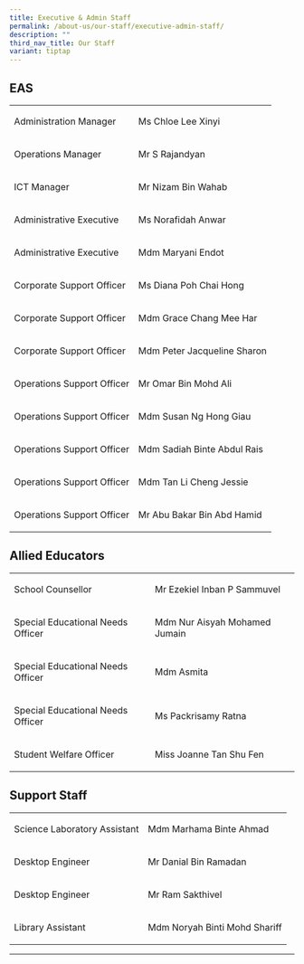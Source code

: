 ```yaml
---
title: Executive & Admin Staff
permalink: /about-us/our-staff/executive-admin-staff/
description: ""
third_nav_title: Our Staff
variant: tiptap
---
```

<h2>EAS</h2><table><tbody><tr><td rowspan="1" colspan="1"><p>Administration Manager</p></td><td rowspan="1" colspan="1"><p>Ms Chloe Lee Xinyi</p></td></tr><tr><td rowspan="1" colspan="1"><p>Operations Manager</p></td><td rowspan="1" colspan="1"><p>Mr S Rajandyan</p></td></tr><tr><td rowspan="1" colspan="1"><p>ICT Manager</p></td><td rowspan="1" colspan="1"><p>Mr Nizam Bin Wahab</p></td></tr><tr><td rowspan="1" colspan="1"><p>Administrative Executive</p></td><td rowspan="1" colspan="1"><p>Ms Norafidah Anwar</p></td></tr><tr><td rowspan="1" colspan="1"><p>Administrative Executive</p></td><td rowspan="1" colspan="1"><p>Mdm Maryani Endot</p></td></tr><tr><td rowspan="1" colspan="1"><p>Corporate Support Officer</p></td><td rowspan="1" colspan="1"><p>Ms Diana Poh Chai Hong</p></td></tr><tr><td rowspan="1" colspan="1"><p>Corporate Support Officer</p></td><td rowspan="1" colspan="1"><p>Mdm Grace Chang Mee Har</p></td></tr><tr><td rowspan="1" colspan="1"><p>Corporate Support Officer</p></td><td rowspan="1" colspan="1"><p>Mdm Peter Jacqueline Sharon</p></td></tr><tr><td rowspan="1" colspan="1"><p>Operations Support Officer</p></td><td rowspan="1" colspan="1"><p>Mr Omar Bin Mohd Ali</p></td></tr><tr><td rowspan="1" colspan="1"><p>Operations Support Officer</p></td><td rowspan="1" colspan="1"><p>Mdm Susan Ng Hong Giau</p></td></tr><tr><td rowspan="1" colspan="1"><p>Operations Support Officer</p></td><td rowspan="1" colspan="1"><p>Mdm Sadiah Binte Abdul Rais</p></td></tr><tr><td rowspan="1" colspan="1"><p>Operations Support Officer</p></td><td rowspan="1" colspan="1"><p>Mdm Tan Li Cheng Jessie</p></td></tr><tr><td rowspan="1" colspan="1"><p>Operations Support Officer</p></td><td rowspan="1" colspan="1"><p>Mr Abu Bakar Bin Abd Hamid</p></td></tr></tbody></table><h2>Allied Educators</h2><table><tbody><tr><td rowspan="1" colspan="1"><p>School Counsellor</p></td><td rowspan="1" colspan="1"><p>Mr Ezekiel Inban P Sammuvel</p></td></tr><tr><td rowspan="1" colspan="1"><p>Special Educational Needs Officer</p></td><td rowspan="1" colspan="1"><p>Mdm Nur Aisyah Mohamed Jumain</p></td></tr><tr><td rowspan="1" colspan="1"><p>Special Educational Needs Officer</p></td><td rowspan="1" colspan="1"><p>Mdm Asmita</p></td></tr><tr><td rowspan="1" colspan="1"><p>Special Educational Needs Officer</p></td><td rowspan="1" colspan="1"><p>Ms Packrisamy Ratna</p></td></tr><tr><td rowspan="1" colspan="1"><p>Student Welfare Officer</p></td><td rowspan="1" colspan="1"><p>Miss Joanne Tan Shu Fen</p></td></tr></tbody></table><h2>Support Staff</h2><table><tbody><tr><td rowspan="1" colspan="1"><p>Science Laboratory Assistant</p></td><td rowspan="1" colspan="1"><p>Mdm Marhama Binte Ahmad</p></td></tr><tr><td rowspan="1" colspan="1"><p>Desktop Engineer</p></td><td rowspan="1" colspan="1"><p>Mr Danial Bin Ramadan</p></td></tr><tr><td rowspan="1" colspan="1"><p>Desktop Engineer</p></td><td rowspan="1" colspan="1"><p>Mr Ram Sakthivel</p></td></tr><tr><td rowspan="1" colspan="1"><p>Library Assistant</p></td><td rowspan="1" colspan="1"><p>Mdm Noryah Binti Mohd Shariff</p></td></tr></tbody></table><hr><p></p><p></p>